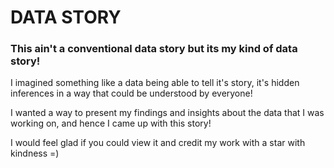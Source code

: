 # DATA STORY
### This ain't a conventional data story but its my kind of data story!

I imagined something like a data being able to tell it's story, it's hidden inferences in a way that could be understood by everyone!

I wanted a way to present my findings and insights about the data that I was working on, and hence I came up with this story!

I would feel glad if you could view it and credit my work with a star with kindness =)
